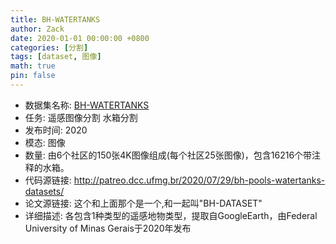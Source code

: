 ```yaml
---
title: BH-WATERTANKS
author: Zack
date: 2020-01-01 00:00:00 +0800
categories: [分割]
tags: [dataset, 图像]
math: true
pin: false
---
```

- 数据集名称: [BH-WATERTANKS](http://patreo.dcc.ufmg.br/2020/07/29/bh-pools-watertanks-datasets/)
- 任务: 遥感图像分割 水箱分割
- 发布时间: 2020
- 模态: 图像
- 数量: 由6个社区的150张4K图像组成(每个社区25张图像)，包含16216个带注释的水箱。
- 代码源链接: http://patreo.dcc.ufmg.br/2020/07/29/bh-pools-watertanks-datasets/
- 论文源链接: 这个和上面那个是一个,和一起叫"BH-DATASET"
- 详细描述: 各包含1种类型的遥感地物类型，提取自GoogleEarth，由Federal University of Minas Gerais于2020年发布
